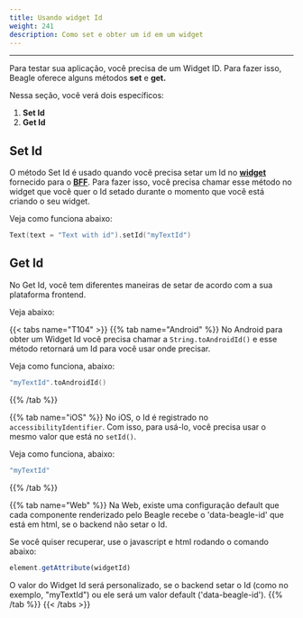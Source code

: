 ```yaml
---
title: Usando widget Id
weight: 241
description: Como set e obter um id em um widget
---
```


---

Para testar sua aplicação, você precisa de um Widget ID. Para fazer isso, Beagle oferece alguns métodos **set** e **get.** 

Nessa seção, você verá dois específicos: 

1. **Set Id**
2. **Get Id**

## Set Id

O método Set Id é usado quando você precisa setar um Id no [**widget**](../../../api/widget) fornecido para o [**BFF**](../../../principais-conceitos#backend-for-frontend). Para fazer isso, você precisa chamar esse método no widget que você quer o Id setado durante o momento que você está criando o seu widget. 

Veja como funciona abaixo: 

```kotlin
Text(text = "Text with id").setId("myTextId")
```

## Get Id

No Get Id, você tem diferentes maneiras de setar de acordo com a sua plataforma frontend. 

Veja abaixo: 

{{< tabs name="T104" >}}
{{% tab name="Android" %}}
No Android para obter um Widget Id você precisa chamar a `String.toAndroidId()` e esse método retornará um Id para você usar onde precisar. 

Veja como funciona, abaixo: 

```kotlin
"myTextId".toAndroidId()
```
{{% /tab %}}

{{% tab name="iOS" %}}
No iOS, o Id é registrado no `accessibilityIdentifier`. Com isso, para usá-lo, você precisa usar o mesmo valor que está no `setId()`.

Veja como funciona, abaixo: 

```swift
"myTextId"
```
{{% /tab %}}

{{% tab name="Web" %}}
Na Web, existe uma configuração default que cada componente renderizado pelo Beagle recebe o 'data-beagle-id' que está em html, se o backend não setar o Id. 

Se você quiser recuperar, use o javascript e html rodando o comando abaixo: 

```javascript
element.getAttribute(widgetId)
```

O valor do Widget Id será personalizado, se o backend setar o Id \(como no exemplo, "myTextId"\) ou ele será um valor default  \('data-beagle-id'\).
{{% /tab %}}
{{< /tabs >}}
